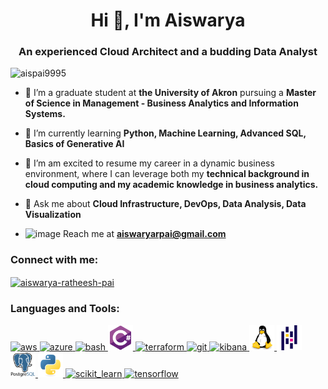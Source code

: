<!--
## Hi there 👋


**aispai9995/aispai9995** is a ✨ _special_ ✨ repository because its `README.md` (this file) appears on your GitHub profile.

Here are some ideas to get you started:

- 🔭 I’m currently working on ...
- 🌱 I’m currently learning ...
- 👯 I’m looking to collaborate on ...
- 🤔 I’m looking for help with ...
- 💬 Ask me about ...
- 📫 How to reach me: ...
- 😄 Pronouns: ...
- ⚡ Fun fact: ...
-->
<h1 align="center">Hi 👋, I'm Aiswarya</h1>
<h3 align="center">An experienced Cloud Architect and a budding Data Analyst</h3>

<p align="left"> <img src="https://komarev.com/ghpvc/?username=aispai9995&label=Profile%20views&color=0e75b6&style=flat" alt="aispai9995" /> </p>

- 🔭 I’m a graduate student at **the University of Akron** pursuing a **Master of Science in Management - Business Analytics and Information Systems.**

- 🌱 I’m currently learning **Python, Machine Learning, Advanced SQL, Basics of Generative AI**

- 🤝 I’m am excited to resume my career in a dynamic business environment, where I can leverage both my **technical background in cloud computing and my academic knowledge in business analytics.**

- 💬 Ask me about **Cloud Infrastructure, DevOps, Data Analysis, Data Visualization**

- <img width="17" height="14" alt="image" src="https://github.com/user-attachments/assets/d860c743-2c77-4a4b-9d54-254b2ee63831" />  Reach me at  **aiswaryarpai@gmail.com**

<h3 align="left">Connect with me:</h3>
<p align="left">
<a href="https://linkedin.com/in/aiswarya-ratheesh-pai" target="blank"><img align="center" src="https://raw.githubusercontent.com/rahuldkjain/github-profile-readme-generator/master/src/images/icons/Social/linked-in-alt.svg" alt="aiswarya-ratheesh-pai" height="30" width="40" /></a>
</p>

<h3 align="left">Languages and Tools:</h3>
<p align="left"> <a href="https://aws.amazon.com" target="_blank" rel="noreferrer"><img width="40" height="40" alt="aws" src="https://github.com/user-attachments/assets/6083dd38-25de-4d98-9c3c-e3aad18d6c07" />
 </a> <a href="https://azure.microsoft.com/en-in/" target="_blank" rel="noreferrer"> <img src="https://www.vectorlogo.zone/logos/microsoft_azure/microsoft_azure-icon.svg" alt="azure" width="40" height="40"/> </a> <a href="https://www.gnu.org/software/bash/" target="_blank" rel="noreferrer"> <img src="https://www.vectorlogo.zone/logos/gnu_bash/gnu_bash-icon.svg" alt="bash" width="40" height="40"/> </a> <a href="https://www.w3schools.com/cs/" target="_blank" rel="noreferrer"> <img src="https://raw.githubusercontent.com/devicons/devicon/master/icons/csharp/csharp-original.svg" alt="csharp" width="40" height="40"/> </a> <a href="https://www.hashicorp.com/" target="_blank" rel="noreferrer"> <img width="40" height="40" alt="terraform" src="https://github.com/user-attachments/assets/8725a498-eb45-4413-a1e8-caf68e2dcf94" /> </a> <a href="https://git-scm.com/" target="_blank" rel="noreferrer"> <img src="https://www.vectorlogo.zone/logos/git-scm/git-scm-icon.svg" alt="git" width="40" height="40"/> </a> <a href="https://www.elastic.co/kibana" target="_blank" rel="noreferrer"> <img src="https://www.vectorlogo.zone/logos/elasticco_kibana/elasticco_kibana-icon.svg" alt="kibana" width="40" height="40"/> </a> <a href="https://www.linux.org/" target="_blank" rel="noreferrer"> <img src="https://raw.githubusercontent.com/devicons/devicon/master/icons/linux/linux-original.svg" alt="linux" width="40" height="40"/> </a> <a href="https://pandas.pydata.org/" target="_blank" rel="noreferrer"> <img src="https://raw.githubusercontent.com/devicons/devicon/2ae2a900d2f041da66e950e4d48052658d850630/icons/pandas/pandas-original.svg" alt="pandas" width="40" height="40"/> </a> <a href="https://www.postgresql.org" target="_blank" rel="noreferrer"> <img src="https://raw.githubusercontent.com/devicons/devicon/master/icons/postgresql/postgresql-original-wordmark.svg" alt="postgresql" width="40" height="40"/> </a> <a href="https://www.python.org" target="_blank" rel="noreferrer"> <img src="https://raw.githubusercontent.com/devicons/devicon/master/icons/python/python-original.svg" alt="python" width="40" height="40"/> </a> <a href="https://scikit-learn.org/" target="_blank" rel="noreferrer"> <img src="https://upload.wikimedia.org/wikipedia/commons/0/05/Scikit_learn_logo_small.svg" alt="scikit_learn" width="40" height="40"/> </a> <a href="https://www.tensorflow.org" target="_blank" rel="noreferrer"> <img src="https://www.vectorlogo.zone/logos/tensorflow/tensorflow-icon.svg" alt="tensorflow" width="40" height="40"/> </a> </p>



